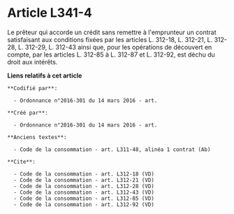 # Article L341-4

Le prêteur qui accorde un crédit sans remettre à l'emprunteur un contrat satisfaisant aux conditions fixées par les articles
L. 312-18, L. 312-21, L. 312-28, L. 312-29, L. 312-43 ainsi que, pour les opérations de découvert en compte, par les articles
L. 312-85 à L. 312-87 et L. 312-92, est déchu du droit aux intérêts.

**Liens relatifs à cet article**

	**Codifié par**:

	  - Ordonnance n°2016-301 du 14 mars 2016 - art.

	**Créé par**:

	  - Ordonnance n°2016-301 du 14 mars 2016 - art.

	**Anciens textes**:

	  - Code de la consommation - art. L311-48, alinéa 1 contrat (Ab)

	**Cite**:

	  - Code de la consommation - art. L312-18 (VD)
	  - Code de la consommation - art. L312-21 (VD)
	  - Code de la consommation - art. L312-28 (VD)
	  - Code de la consommation - art. L312-43 (VD)
	  - Code de la consommation - art. L312-85 (VD)
	  - Code de la consommation - art. L312-92 (VD)
